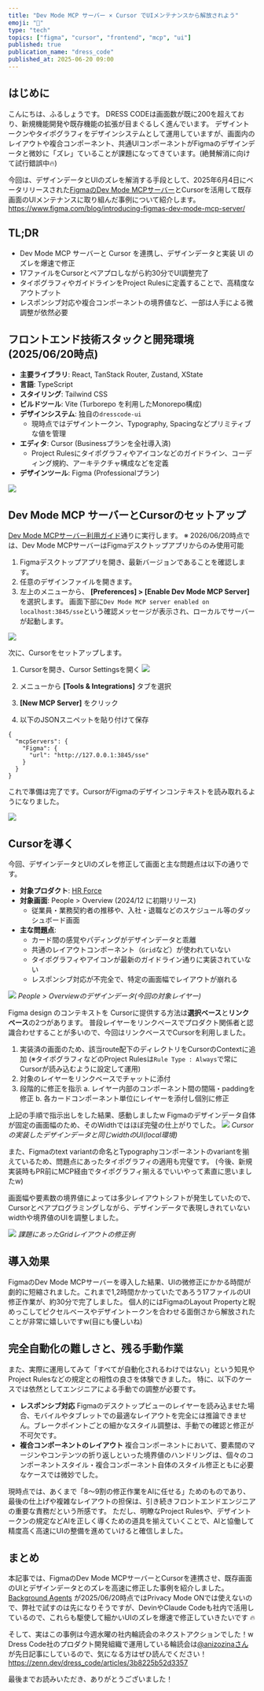 ```yaml
---
title: "Dev Mode MCP サーバー × Cursor でUIメンテナンスから解放されよう"
emoji: "🎨"
type: "tech"
topics: ["figma", "cursor", "frontend", "mcp", "ui"]
published: true
publication_name: "dress_code"
published_at: 2025-06-20 09:00
---
```


## はじめに
こんにちは、ふるしょうです。
DRESS CODEは画面数が既に200を超えており、新規機能開発や既存機能の拡張が目まぐるしく進んでいます。
デザイントークンやタイポグラフィをデザインシステムとして運用していますが、画面内のレイアウトや複合コンポーネント、共通UIコンポーネントがFigmaのデザインデータと微妙に「ズレ」ていることが課題になってきています。(絶賛解消に向けて試行錯誤中🔥)

今回は、デザインデータとUIのズレを解消する手段として、2025年6月4日にベータリリースされた[FigmaのDev Mode MCPサーバー](https://www.figma.com/blog/introducing-figmas-dev-mode-mcp-server/)とCursorを活用して既存画面のUIメンテナンスに取り組んだ事例について紹介します。
https://www.figma.com/blog/introducing-figmas-dev-mode-mcp-server/

## TL;DR

- Dev Mode MCP サーバーと Cursor を連携し、デザインデータと実装 UI のズレを爆速で修正
- 17ファイルをCursorとペアプロしながら約30分でUI調整完了
- タイポグラフィやガイドラインをProject Rulesに定義することで、高精度なアウトプット
- レスポンシブ対応や複合コンポーネントの境界値など、一部は人手による微調整が依然必要

## フロントエンド技術スタックと開発環境(2025/06/20時点)

- **主要ライブラリ**: React, TanStack Router, Zustand, XState
- **言語**: TypeScript
- **スタイリング**: Tailwind CSS
- **ビルドツール**: Vite (Turborepo を利用したMonorepo構成)
- **デザインシステム**: 独自の`dresscode-ui`
    - 現時点ではデザイントークン、Typography, Spacingなどプリミティブな値を管理
- **エディタ**: Cursor (Businessプランを全社導入済)
    - Project Rulesにタイポグラフィやアイコンなどのガイドライン、コーディング規約、アーキテクチャ構成などを定義
- **デザインツール**: Figma (Professionalプラン)

![](https://storage.googleapis.com/zenn-user-upload/7abe97c2501c-20250619.png)


## Dev Mode MCP サーバーとCursorのセットアップ
 [Dev Mode MCPサーバー利用ガイド](https://help.figma.com/hc/ja/articles/32132100833559-Dev-Mode-MCP%E3%82%B5%E3%83%BC%E3%83%90%E3%83%BC%E5%88%A9%E7%94%A8%E3%82%AC%E3%82%A4%E3%83%89)通りに実行します。
※ 2026/06/20時点では、Dev Mode MCPサーバーはFigmaデスクトップアプリからのみ使用可能

1.  Figmaデスクトップアプリを開き、最新バージョンであることを確認します。
2.  任意のデザインファイルを開きます。
3.  左上のメニューから、 **[Preferences] > [Enable Dev Mode MCP Server]** を選択します。
    画面下部に`Dev Mode MCP server enabled on localhost:3845/sse`という確認メッセージが表示され、ローカルでサーバーが起動します。

![](https://storage.googleapis.com/zenn-user-upload/580925e170f7-20250619.png)


次に、Cursorをセットアップします。

1.  Cursorを開き、Cursor Settingsを開く
![](https://storage.googleapis.com/zenn-user-upload/b0baa86821ff-20250619.png)

2.  メニューから **[Tools & Integrations]** タブを選択
3.  **[New MCP Server]** をクリック
4.  以下のJSONスニペットを貼り付けて保存

```json: .cursor/mcp.json
{
  "mcpServers": {
    "Figma": {
      "url": "http://127.0.0.1:3845/sse"
    }
  }
}
```

これで準備は完了です。CursorがFigmaのデザインコンテキストを読み取れるようになりました。

![](https://storage.googleapis.com/zenn-user-upload/a659761ad43d-20250619.png)


## Cursorを導く
今回、デザインデータとUIのズレを修正して画面と主な問題点は以下の通りです。
- **対象プロダクト**: [HR Force](https://www.dress-code.com/suites/hr-force)
- **対象画面**: People > Overview (2024/12 に初期リリース)
    - 従業員・業務契約者の推移や、入社・退職などのスケジュール等のダッシュボード画面
- **主な問題点**:
    - カード間の感覚やパディングがデザインデータと乖離
    - 共通のレイアウトコンポーネント（`Grid`など）が使われていない
    - タイポグラフィやアイコンが最新のガイドライン通りに実装されていない
    - レスポンシブ対応が不完全で、特定の画面幅でレイアウトが崩れる

![](https://storage.googleapis.com/zenn-user-upload/ace33297c69b-20250619.png)
*People > Overviewのデザインデータ(今回の対象レイヤー)*

Figma design のコンテキストを Cursorに提供する方法は**選択ベース**と**リンクベース**の2つがあります。
普段レイヤーをリンクベースでプロダクト関係者と認識合わせすることが多いので、今回はリンクベースでCursorを利用しました。


1. 実装済の画面のため、該当route配下のディレクトリをCursorのContextに追加
    (※タイポグラフィなどのProject Rulesは`Rule Type : Always`で常にCursorが読み込むように設定して運用)
2. 対象のレイヤーをリンクベースでチャットに添付
3. 段階的に修正を指示
    a. レイヤー内部のコンポーネント間の間隔・paddingを修正
    b. 各カードコンポーネント単位にレイヤーを添付し個別に修正

上記の手順で指示出しをした結果、感動しましたw
Figmaのデザインデータ自体が固定の画面幅のため、そのWidthではほぼ完璧の仕上がりでした。
![](https://storage.googleapis.com/zenn-user-upload/99b790d20423-20250619.png)
*Cursorの実装したデザインデータと同じwidthのUI(local環境)*

また、Figmaのtext variantの命名とTypographyコンポーネントのvariantを揃えているため、問題点にあったタイポグラフィの適用も完璧です。
(今後、新規実装時もPR前にMCP経由でタイポグラフィ揃えるでいいやって素直に思いましたw)

画面幅や要素数の境界値によっては多少レイアウトシフトが発生していたので、Cursorとペアプログラミングしながら、デザインデータで表現しきれていないwidthや境界値のUIを調整しました。

![](https://storage.googleapis.com/zenn-user-upload/9c427ebe05a1-20250619.png)
*課題にあったGridレイアウトの修正例*

## 導入効果
FigmaのDev Mode MCPサーバーを導入した結果、UIの微修正にかかる時間が劇的に短縮されました。これまで1,2時間かかっていたであろう17ファイルのUI修正作業が、約30分で完了しました。
個人的にはFigmaのLayout Propertyと睨めっこしてピクセルベースやデザイントークンを合わせる面倒さから解放されたことが非常に嬉しいですw(目にも優しいね)


## 完全自動化の難しさと、残る手動作業
また、実際に運用してみて「すべてが自動化されるわけではない」という知見やProject Rulesなどの規定との相性の良さを体験できました。
特に、以下のケースでは依然としてエンジニアによる手動での調整が必要です。

-  **レスポンシブ対応**
    Figmaのデスクトップビューのレイヤーを読み込ませた場合、モバイルやタブレットでの最適なレイアウトを完全には推論できません。ブレークポイントごとの細かなスタイル調整は、手動での確認と修正が不可欠です。
- **複合コンポーネントのレイアウト**
    複合コンポーネントにおいて、要素間のマージンやコンテンツの折り返しといった境界値のハンドリングは、個々のコンポーネントスタイル・複合コンポーネント自体のスタイル修正ともに必要なケースでは微妙でした。

現時点では、あくまで「8〜9割の修正作業をAIに任せる」ためのものであり、最後の仕上げや複雑なレイアウトの担保は、引き続きフロントエンドエンジニアの重要な責務だという所感です。
ただし、明瞭なProject Rulesや、デザイントークンの規定などAIを正しく導くための道具を揃えていくことで、AIと協働して精度高く高速にUIの整備を進めていけると確信しました。

## まとめ
本記事では、FigmaのDev Mode MCPサーバーとCursorを連携させ、既存画面のUIとデザインデータとのズレを高速に修正した事例を紹介しました。
[Background Agents](https://docs.cursor.com/background-agent) が2025/06/20時点ではPrivacy Mode ONでは使えないので、弊社で試すのは先になりそうですが、DevinやClaude Codeも社内で活用しているので、これらも駆使して細かいUIのズレを爆速で修正していきたいです 🔥


そして、実はこの事例は今週水曜の社内輪読会のネクストアクションでした！w
Dress Code社のプロダクト開発組織で運用している輪読会は[@anizozinaさん](https://Zenn.dev/anizozina) が先日記事にしているので、気になる方はぜひ読んでください！
https://zenn.dev/dress_code/articles/3b8225b52d3357

最後までお読みいただき、ありがとうございました！